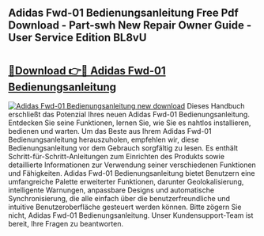 ## Adidas Fwd-01 Bedienungsanleitung Free Pdf Download - Part-swh New Repair Owner Guide - User Service Edition BL8vU

# <h2><a href="http://df157k.blite.top/?on=Adidas+Fwd-01+Bedienungsanleitung">🔗Download 👉🔴 Adidas Fwd-01 Bedienungsanleitung</a></h2>

[![Adidas Fwd-01 Bedienungsanleitung new download](https://i.imgur.com/lujVjoI.png)](http://df157k.blite.top/?on=Adidas+Fwd-01+Bedienungsanleitung)
Dieses Handbuch erschließt das Potenzial Ihres neuen Adidas Fwd-01 Bedienungsanleitung. Entdecken Sie seine Funktionen, lernen Sie, wie Sie es nahtlos installieren, bedienen und warten. Um das Beste aus Ihrem Adidas Fwd-01 Bedienungsanleitung herauszuholen, empfehlen wir, diese Bedienungsanleitung vor dem Gebrauch sorgfältig zu lesen. Es enthält Schritt-für-Schritt-Anleitungen zum Einrichten des Produkts sowie detaillierte Informationen zur Verwendung seiner verschiedenen Funktionen und Fähigkeiten. Adidas Fwd-01 Bedienungsanleitung bietet Benutzern eine umfangreiche Palette erweiterter Funktionen, darunter Geolokalisierung, intelligente Warnungen, anpassbare Designs und automatische Synchronisierung, die alle einfach über die benutzerfreundliche und intuitive Benutzeroberfläche gesteuert werden können. Bitte zögern Sie nicht, Adidas Fwd-01 Bedienungsanleitung. Unser Kundensupport-Team ist bereit, Ihre Fragen zu beantworten.
